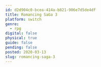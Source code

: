 ```yaml
---
id: d2d904c0-bcea-414a-b821-906e7d5de4df
title: Romancing SaGa 3
platform: switch
genre:
  - rpg
digital: false
physical: true
guide: false
pending: false
posted: 2020-03-13
slug: romancing-saga-3
---
```

